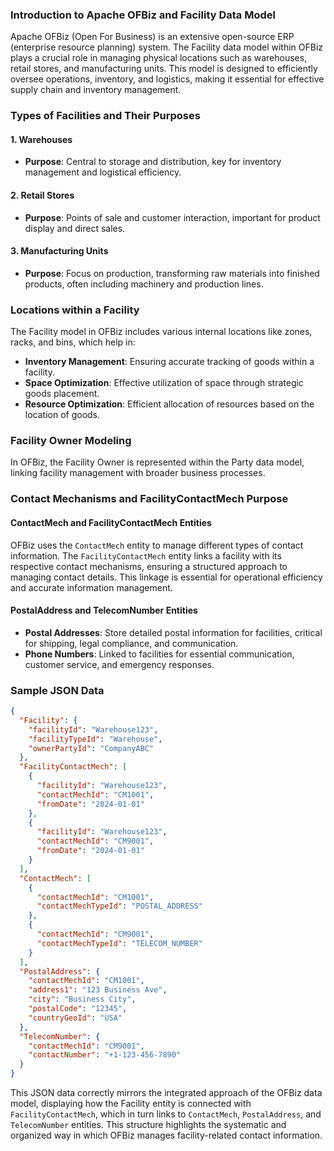 ### Introduction to Apache OFBiz and Facility Data Model

Apache OFBiz (Open For Business) is an extensive open-source ERP (enterprise resource planning) system. The Facility data model within OFBiz plays a crucial role in managing physical locations such as warehouses, retail stores, and manufacturing units. This model is designed to efficiently oversee operations, inventory, and logistics, making it essential for effective supply chain and inventory management.

### Types of Facilities and Their Purposes

#### 1. Warehouses
   - **Purpose**: Central to storage and distribution, key for inventory management and logistical efficiency.

#### 2. Retail Stores
   - **Purpose**: Points of sale and customer interaction, important for product display and direct sales.

#### 3. Manufacturing Units
   - **Purpose**: Focus on production, transforming raw materials into finished products, often including machinery and production lines.

### Locations within a Facility

The Facility model in OFBiz includes various internal locations like zones, racks, and bins, which help in:

- **Inventory Management**: Ensuring accurate tracking of goods within a facility.
- **Space Optimization**: Effective utilization of space through strategic goods placement.
- **Resource Optimization**: Efficient allocation of resources based on the location of goods.

### Facility Owner Modeling

In OFBiz, the Facility Owner is represented within the Party data model, linking facility management with broader business processes.

### Contact Mechanisms and FacilityContactMech Purpose

#### ContactMech and FacilityContactMech Entities
OFBiz uses the `ContactMech` entity to manage different types of contact information. The `FacilityContactMech` entity links a facility with its respective contact mechanisms, ensuring a structured approach to managing contact details. This linkage is essential for operational efficiency and accurate information management.

#### PostalAddress and TelecomNumber Entities
   - **Postal Addresses**: Store detailed postal information for facilities, critical for shipping, legal compliance, and communication.
   - **Phone Numbers**: Linked to facilities for essential communication, customer service, and emergency responses.

### Sample JSON Data

```json
{
  "Facility": {
    "facilityId": "Warehouse123",
    "facilityTypeId": "Warehouse",
    "ownerPartyId": "CompanyABC"
  },
  "FacilityContactMech": [
    {
      "facilityId": "Warehouse123",
      "contactMechId": "CM1001",
      "fromDate": "2024-01-01"
    },
    {
      "facilityId": "Warehouse123",
      "contactMechId": "CM9001",
      "fromDate": "2024-01-01"
    }
  ],
  "ContactMech": [
    {
      "contactMechId": "CM1001",
      "contactMechTypeId": "POSTAL_ADDRESS"
    },
    {
      "contactMechId": "CM9001",
      "contactMechTypeId": "TELECOM_NUMBER"
    }
  ],
  "PostalAddress": {
    "contactMechId": "CM1001",
    "address1": "123 Business Ave",
    "city": "Business City",
    "postalCode": "12345",
    "countryGeoId": "USA"
  },
  "TelecomNumber": {
    "contactMechId": "CM9001",
    "contactNumber": "+1-123-456-7890"
  }
}
```

This JSON data correctly mirrors the integrated approach of the OFBiz data model, displaying how the Facility entity is connected with `FacilityContactMech`, which in turn links to `ContactMech`, `PostalAddress`, and `TelecomNumber` entities. This structure highlights the systematic and organized way in which OFBiz manages facility-related contact information.